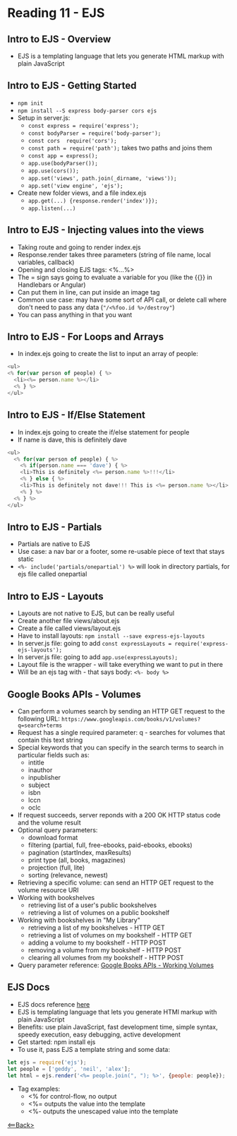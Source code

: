 # Reading 11 - EJS

## Intro to EJS - Overview
- EJS is a templating language that lets you generate HTML markup with plain JavaScript

## Intro to EJS - Getting Started
- ```npm init```
- ```npm install --S express body-parser cors ejs```
- Setup in server.js:
  - ```const express = require('express');```
  - ```const bodyParser = require('body-parser');```
  - ```const cors  require('cors');```
  - ```const path = require('path');``` takes two paths and joins them
  - ```const app = express();```
  - ```app.use(bodyParser());```
  - ```app.use(cors());```
  - ```app.set('views', path.join(_dirname, 'views'));```
  - ```app.set('view engine', 'ejs');```
- Create new folder views, and a file index.ejs
  - ```app.get(...) {response.render('index')});```
  - ```app.listen(...)```

## Intro to EJS - Injecting values into the views
- Taking route and going to render index.ejs
- Response.render takes three parameters (string of file name, local variables, callback)
- Opening and closing EJS tags: <%...%>
- The = sign says going to evaluate a variable for you (like the {{}} in Handlebars or Angular)
- Can put them in line, can put inside an image tag
- Common use case: may have some sort of API call, or delete call where don't need to pass any data (```"/<%foo.id %>/destroy"```)
- You can pass anything in that you want

## Intro to EJS - For Loops and Arrays
- In index.ejs going to create the list to input an array of people:

``` JavaScript
<ul>
<% for(var person of people) { %>
  <li><%= person.name %></li>
  <% } %>
</ul>
```

## Intro to EJS - If/Else Statement
- In index.ejs going to create the if/else statement for people
- If name is dave, this is definitely dave
``` JavaScript
<ul>
  <% for(var person of people) { %>
    <% if(person.name === 'dave') { %>
    <li>This is definitely <%= person.name %>!!!</li>
    <% } else { %>
    <li>This is definitely not dave!!! This is <%= person.name %></li>
    <% } %>
  <% } %>
</ul>
```

## Intro to EJS - Partials
- Partials are native to EJS
- Use case: a nav bar or a footer, some re-usable piece of text that stays static
- ```<%- include('partials/onepartial') %>``` will look in directory partials, for ejs file called onepartial

## Intro to EJS - Layouts
- Layouts are not native to EJS, but can be really useful
- Create another file views/about.ejs
- Create a file called views/layout.ejs
- Have to install layouts: ```npm install --save express-ejs-layouts```
- In server.js file: going to add ```const expressLayouts = require('express-ejs-layouts');```
- In server.js file: going to add ```app.use(expressLayouts);```
- Layout file is the wrapper - will take everything we want to put in there
- Will be an ejs tag with - that says body: ```<%- body %>```

## Google Books APIs - Volumes
- Can perform a volumes search by sending an HTTP GET request to the following URL: ```https://www.googleapis.com/books/v1/volumes?q=search+terms```
- Request has a single required parameter: q - searches for volumes that contain this text string
- Special keywords that you can specify in the search terms to search in particular fields such as:
  - intitle
  - inauthor
  - inpublisher
  - subject
  - isbn
  - lccn
  - oclc
- If request succeeds, server reponds with a 200 OK HTTP status code and the volume result
- Optional query parameters:
  - download format
  - filtering (partial, full, free-ebooks, paid-ebooks, ebooks)
  - pagination (startIndex, maxResults)
  - print type (all, books, magazines)
  - projection (full, lite)
  - sorting (relevance, newest)
- Retrieving a specific volume: can send an HTTP GET request to the volume resource URI
- Working with bookshelves
  - retrieving list of a user's public bookshelves
  - retrieving a list of volumes on a public bookshelf
- Working with bookshelves in "My Library"
  - retrieving a list of my bookshelves - HTTP GET
  - retrieving a list of volumes on my bookshelf - HTTP GET
  - adding a volume to my bookshelf - HTTP POST
  - removing a volume from my bookshelf - HTTP POST
  - clearing all volumes from my bookshelf - HTTP POST
- Query parameter reference: [Google Books APIs - Working Volumes](https://developers.google.com/books/docs/v1/using#WorkingVolumes)

## EJS Docs
- EJS docs reference [here](https://ejs.co/)
- EJS is templating language that lets you generate HTMl markup with plain JavaScript
- Benefits: use plain JavaScript, fast development time, simple syntax, speedy execution, easy debugging, active development
- Get started: npm install ejs
- To use it, pass EJS a template string and some data:

```JavaScript
let ejs = require('ejs');
let people = ['geddy', 'neil', 'alex'];
let html = ejs.render('<%= people.join(", "); %>', {people: people});
```

- Tag examples:
  - <% for control-flow, no output
  - <%= outputs the value into the template
  - <%- outputs the unescaped value into the template

[<==Back>](../README.md)